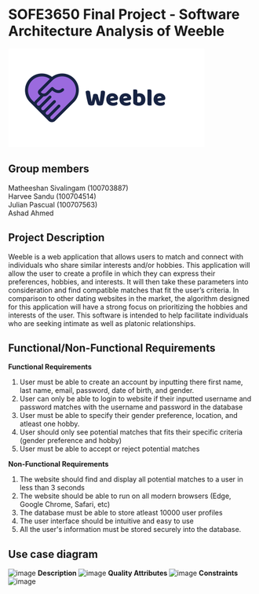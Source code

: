 # SOFE3650 Final Project - Software Architecture Analysis of Weeble 

![Weeble Logo](weeble_logo.png)

## Group members
Matheeshan Sivalingam (100703887)<br> 
Harvee Sandu (100704514)<br>
Julian Pascual (100707563) <br>
Ashad Ahmed <br>

## Project Description 

Weeble is a web application that allows users to match and connect with individuals who share
similar interests and/or hobbies. This application will allow the user to create a profile in which
they can express their preferences, hobbies, and interests. It will then take these parameters into
consideration and find compatible matches that fit the user’s criteria. In comparison to other
dating websites in the market, the algorithm designed for this application will have a strong focus
on prioritizing the hobbies and interests of the user. This software is intended to help facilitate
individuals who are seeking intimate as well as platonic relationships. 

## Functional/Non-Functional Requirements 
**Functional Requirements**
1. User must be able to create an account by inputting there first name, last name, email, password, date of birth, and gender.
2. User can only be able to login to website if their inputted username and password matches with the username and password in the database
3. User must be able to specify their gender preference, location, and atleast one hobby.
4. User should only see potential matches that fits their specific criteria (gender preference and hobby)  
5. User must be able to accept or reject potential matches 

**Non-Functional Requirements**
1. The website should find and display all potential matches to a user in less than 3 seconds
2. The website should be able to run on all modern browsers (Edge, Google Chrome, Safari, etc)  
3. The database must be able to store atleast 10000 user profiles 
4. The user interface should be intuitive and easy to use 
5. All the user's information must be stored securely into the database. 

## Use case diagram<br>
![image](https://github.com/matheeshan-sivalingam/SOFE3650-WeebleSoftwareArchitecture/blob/main/images/UseCase%20Diagram.jpg)
**Description**
![image](https://github.com/matheeshan-sivalingam/SOFE3650-WeebleSoftwareArchitecture/blob/main/images/UseCaseDes.png)
**Quality Attributes**
![image](https://github.com/matheeshan-sivalingam/SOFE3650-WeebleSoftwareArchitecture/blob/main/images/QA.png)
**Constraints**
![image](https://github.com/matheeshan-sivalingam/SOFE3650-WeebleSoftwareArchitecture/blob/main/images/Constraints.png)
